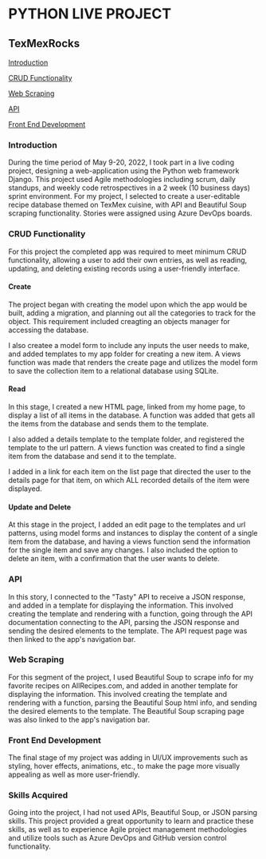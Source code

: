 # PYTHON LIVE PROJECT

<h2>TexMexRocks</h2>
  <p><a href="#intro">Introduction</a></p>
  <p><a href="#CRUD">CRUD Functionality</a></p>
  <p><a href="#scrape">Web Scraping</a></p>
  <p><a href="#api">API</a></p>
  <p><a href="#front">Front End Development</a></p>

<h3 id="intro">Introduction</h3>
During the time period of May 9-20, 2022, I took part in a live coding project, designing a web-application using the Python web framework Django.  This project used Agile methodologies including scrum, daily standups, and weekly code retrospectives in a 2 week (10 business days) sprint environment.  For my project, I selected to create a user-editable recipe database themed on TexMex cuisine, with API and Beautiful Soup scraping functionality. Stories were assigned using Azure DevOps boards.

<h3 id="CRUD">CRUD Functionality</h3>
For this project the completed app was required to meet minimum CRUD functionality, allowing a user to add their own entries, as well as reading, updating, and deleting existing records using a user-friendly interface.

<h4>Create</h4>
The project began with creating the model upon which the app would be built, adding a migration, and planning out all the categories to track for the object. This requirement included creagting an objects manager for accessing the database.

I also createe a model form to include any inputs the user needs to make, and added templates to my app folder for creating a new item. A views function was made that renders the create page and utilizes the model form to save the collection item to a relational database using SQLite.

<h4>Read</h4>
In this stage, I created a new HTML page, linked from my home page, to display a list of all items in the database. A function was added that gets all the items from the database and sends them to the template.

I also added a details template to the template folder, and registered the template to the url pattern. A views function was created to find a single item from the database and send it to the template.

I added in a link for each item on the list page that directed the user to the details page for that item, on which ALL recorded details of the item were displayed.

<h4>Update and Delete</h4>
At this stage in the project, I added an edit page to the templates and url patterns, using model forms and instances to display the content of a single item from the database, and having a views function send the information for the single item and save any changes. I also included the option to delete an item, with a confirmation that the user wants to delete.

<h3 id="api">API</h3>
In this story, I connected to the "Tasty" API to receive a JSON response, and added in a template for displaying the information. This involved creating the template and rendering with a function, going through the API documentation connecting to the API, parsing the JSON response and sending the desired elements to the template. The API request page was then linked to the app's navigation bar.

<h3 id="scrape">Web Scraping</h3>
For this segment of the project, I used Beautiful Soup to scrape info for my favorite recipes on AllRecipes.com, and added in another template for displaying the information. This involved creating the template and rendering with a function, parsing the Beautiful Soup html info, and sending the desired elements to the template. The Beautiful Soup scraping page was also linked to the app's navigation bar.

<h3 id="front">Front End Development</h3>
The final stage of my project was adding in UI/UX improvements such as styling, hover effects, animations, etc., to make the page more visually appealing as well as more user-friendly. 

<h3>Skills Acquired</h3>
Going into the project, I had not used APIs, Beautiful Soup, or JSON parsing skills.  This project provided a great opportunity to learn and practice these skills, as well as to experience Agile project management methodologies and utilize tools such as Azure DevOps and GitHub version control functionality.